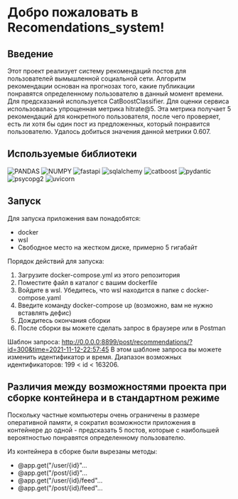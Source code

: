 # Добро пожаловать в Recomendations_system!

## Введение

Этот проект реализует систему рекомендаций постов для пользователей вымышленной социальной сети. Алгоритм рекомендации основан на прогнозах того, какие публикации понравятся определенному пользователю в данный момент времени. Для предсказаний используется CatBoostClassifier. Для оценки сервиса использовалась упрощенная метрика hitrate@5. Эта метрика получает 5 рекомендаций для конкретного пользователя, после чего проверяет, есть ли хотя бы один пост из предложенных, который понравится пользователю. Удалось добиться значения данной метрики 0.607.

## Используемые библиотеки

![PANDAS](https://img.shields.io/badge/PANDAS-1.4.2-090909??style=flat-square&logo=PANDAS)
![NUMPY](https://img.shields.io/badge/NUMPY-1.22.4-090909??style=flat-square&logo=NUMPY)
![fastapi](https://img.shields.io/badge/FASTAPI-0.75.1-090909??style=flat-square&logo=fastapi)
![sqlalchemy](https://img.shields.io/badge/SQLALCHEMY-1.4.32-090909??style=flat-square&logo=sqlalchemy)
![catboost](https://img.shields.io/badge/CATBOOST-1.0.6-090909??style=flat-square&logo=catboost)
![pydantic](https://img.shields.io/badge/PYDANTIC-1.9.1-090909??style=flat-square&logo=pydantic)
![psycopg2](https://img.shields.io/badge/PSYCOPG2-2.9.3-090909??style=flat-square&logo=psycopg2)
![uvicorn](https://img.shields.io/badge/UVICORN-0.16.0-090909??style=flat-square&logo=uvicorn)

## Запуск

Для запуска приложения вам понадобятся:

<ul>
  <li>docker</li>
  <li>wsl</li>
  <li>Свободное место на жестком диске, примерно 5 гигабайт</li>
</ul>

Порядок действий для запуска:

<ol>
    <li>Загрузите docker-compose.yml из этого репозитория</li>
    <li>Поместите файл в каталог с вашим dockerfile</li>
    <li>Войдите в wsl. Убедитесь, что wsl находится в папке с docker-compose.yaml</li>
    <li>Введите команду docker-compose up (возможно, вам не нужно вставлять дефис)</li>
    <li>Дождитесь окончания сборки</li>
    <li>После сборки вы можете сделать запрос в браузере или в Postman</li>
</ol>

Шаблон запроса: http://0.0.0.0:8899/post/recommendations/?id=300&time=2021-11-12-22:57:45 В этом шаблоне запроса вы можете изменить идентификатор и время. Диапазон возможных идентификаторов: 199 < id < 163206.

## Различия между возможностями проекта при сборке контейнера и в стандартном режиме

Поскольку частные компьютеры очень ограничены в размере оперативной памяти, я сократил возможности приложения в контейнере до одной - предсказать 5 постов, которые с наибольшей вероятностью понравятся определенному пользователю.

Из контейнера в сборке были вырезаны методы:
<ul>
<li>@app.get("/user/{id}"...</li>
<li>@app.get("/post/{id}"...</li>
<li>@app.get("/user/{id}/feed"...</li>
<li>@app.get("/post/{id}/feed"...</li>
</ul>